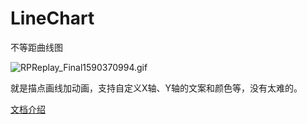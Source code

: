 # LineChart
不等距曲线图

![RPReplay_Final1590370994.gif](https://upload-images.jianshu.io/upload_images/2459036-f17e6faff772f181.gif?imageMogr2/auto-orient/strip)

就是描点画线加动画，支持自定义X轴、Y轴的文案和颜色等，没有太难的。

[文档介绍](https://www.jianshu.com/p/a57894c588a7)












